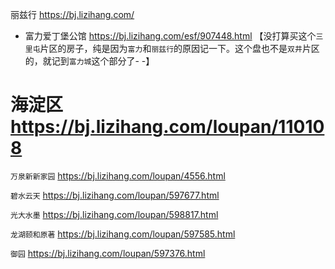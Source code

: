 
丽兹行 https://bj.lizihang.com/
- 富力爱丁堡公馆 https://bj.lizihang.com/esf/907448.html  【没打算买这个`三里屯`片区的房子，纯是因为`富力`和`丽兹行`的原因记一下。这个盘也不是`双井`片区的，就记到`富力城`这个部分了- -】

# 海淀区 https://bj.lizihang.com/loupan/110108

`万泉新新家园` https://bj.lizihang.com/loupan/4556.html

`碧水云天` https://bj.lizihang.com/loupan/597677.html

`光大水墨` https://bj.lizihang.com/loupan/598817.html

`龙湖颐和原著` https://bj.lizihang.com/loupan/597585.html

`御园` https://bj.lizihang.com/loupan/597376.html
